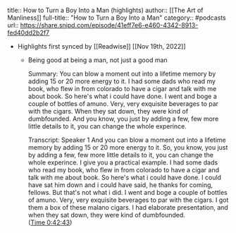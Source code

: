 title:: How to Turn a Boy Into a Man (highlights)
author:: [[The Art of Manliness]]
full-title:: "How to Turn a Boy Into a Man"
category:: #podcasts
url:: https://share.snipd.com/episode/41eff7e6-e460-4342-8913-fed40dd2b2f7

- Highlights first synced by [[Readwise]] [[Nov 19th, 2022]]
	- Being good at being a man, not just a good man
	  
	  Summary:
	  You can blow a moment out into a lifetime memory by adding 15 or 20 more energy to it. I had some dads who read my book, who flew in from colorado to have a cigar and talk with me about book. So here's what i could have done. I went and boge a couple of bottles of amuno. Very, very exquisite beverages to par with the cigars. When they sat down, they were kind of dumbfounded. And you know, you just by adding a few, few more little details to it, you can change the whole experince.
	  
	  Transcript:
	  Speaker 1
	  And you can blow a moment out into a lifetime memory by adding 15 or 20 more energy to it. So, you know, you just by adding a few, few more little details to it, you can change the whole experince. I give you a practical example. I had some dads who read my book, who flew in from colorado to have a cigar and talk with me about book. So here's what i could have done. I could have sat him down and i could have said, he thanks for coming, fellows. But that's not what i did. I went and boge a couple of bottles of amuno. Very, very exquisite beverages to par with the cigars. I got them a box of these malano cigars. I had elaborate presentation, and when they sat down, they were kind of dumbfounded. ([Time 0:42:43](https://share.snipd.com/snip/035a69dc-c3cc-4694-9bcc-df3fc148e743))